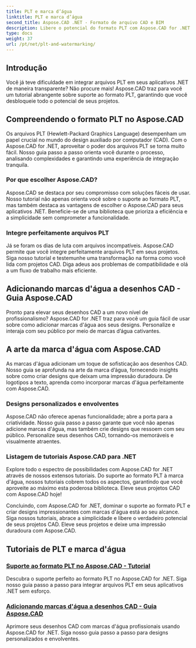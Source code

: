 ```yaml
---
title: PLT e marca d’água
linktitle: PLT e marca d’água
second_title: Aspose.CAD .NET - Formato de arquivo CAD e BIM
description: Libere o potencial do formato PLT com Aspose.CAD for .NET. Integre facilmente arquivos PLT em seus aplicativos com nossos tutoriais passo a passo.
type: docs
weight: 37
url: /pt/net/plt-and-watermarking/
---
```


## Introdução

Você já teve dificuldade em integrar arquivos PLT em seus aplicativos .NET de maneira transparente? Não procure mais! Aspose.CAD traz para você um tutorial abrangente sobre suporte ao formato PLT, garantindo que você desbloqueie todo o potencial de seus projetos.

## Compreendendo o formato PLT no Aspose.CAD

Os arquivos PLT (Hewlett-Packard Graphics Language) desempenham um papel crucial no mundo do design auxiliado por computador (CAD). Com o Aspose.CAD for .NET, aproveitar o poder dos arquivos PLT se torna muito fácil. Nosso guia passo a passo orienta você durante o processo, analisando complexidades e garantindo uma experiência de integração tranquila.

### Por que escolher Aspose.CAD?

Aspose.CAD se destaca por seu compromisso com soluções fáceis de usar. Nosso tutorial não apenas orienta você sobre o suporte ao formato PLT, mas também destaca as vantagens de escolher o Aspose.CAD para seus aplicativos .NET. Beneficie-se de uma biblioteca que prioriza a eficiência e a simplicidade sem comprometer a funcionalidade.

### Integre perfeitamente arquivos PLT

Já se foram os dias de luta com arquivos incompatíveis. Aspose.CAD permite que você integre perfeitamente arquivos PLT em seus projetos. Siga nosso tutorial e testemunhe uma transformação na forma como você lida com projetos CAD. Diga adeus aos problemas de compatibilidade e olá a um fluxo de trabalho mais eficiente.

## Adicionando marcas d'água a desenhos CAD - Guia Aspose.CAD

Pronto para elevar seus desenhos CAD a um novo nível de profissionalismo? Aspose.CAD for .NET traz para você um guia fácil de usar sobre como adicionar marcas d'água aos seus designs. Personalize e interaja com seu público por meio de marcas d’água cativantes.

## A arte da marca d'água com Aspose.CAD

As marcas d'água adicionam um toque de sofisticação aos desenhos CAD. Nosso guia se aprofunda na arte da marca d’água, fornecendo insights sobre como criar designs que deixam uma impressão duradoura. De logotipos a texto, aprenda como incorporar marcas d'água perfeitamente com Aspose.CAD.

### Designs personalizados e envolventes

Aspose.CAD não oferece apenas funcionalidade; abre a porta para a criatividade. Nosso guia passo a passo garante que você não apenas adicione marcas d'água, mas também crie designs que ressoem com seu público. Personalize seus desenhos CAD, tornando-os memoráveis e visualmente atraentes.

### Listagem de tutoriais Aspose.CAD para .NET

Explore todo o espectro de possibilidades com Aspose.CAD for .NET através de nossos extensos tutoriais. Do suporte ao formato PLT à marca d'água, nossos tutoriais cobrem todos os aspectos, garantindo que você aproveite ao máximo esta poderosa biblioteca. Eleve seus projetos CAD com Aspose.CAD hoje!

Concluindo, com Aspose.CAD for .NET, dominar o suporte ao formato PLT e criar designs impressionantes com marcas d'água está ao seu alcance. Siga nossos tutoriais, abrace a simplicidade e libere o verdadeiro potencial de seus projetos CAD. Eleve seus projetos e deixe uma impressão duradoura com Aspose.CAD.
## Tutoriais de PLT e marca d'água
### [Suporte ao formato PLT no Aspose.CAD - Tutorial](./plt-format-support-in-aspose-cad/)
Descubra o suporte perfeito ao formato PLT no Aspose.CAD for .NET. Siga nosso guia passo a passo para integrar arquivos PLT em seus aplicativos .NET sem esforço.
### [Adicionando marcas d'água a desenhos CAD - Guia Aspose.CAD](./adding-watermarks-to-cad-drawings/)
Aprimore seus desenhos CAD com marcas d'água profissionais usando Aspose.CAD for .NET. Siga nosso guia passo a passo para designs personalizados e envolventes.